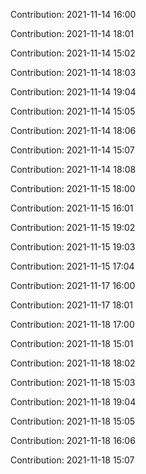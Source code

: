 Contribution: 2021-11-14 16:00

Contribution: 2021-11-14 18:01

Contribution: 2021-11-14 15:02

Contribution: 2021-11-14 18:03

Contribution: 2021-11-14 19:04

Contribution: 2021-11-14 15:05

Contribution: 2021-11-14 18:06

Contribution: 2021-11-14 15:07

Contribution: 2021-11-14 18:08

Contribution: 2021-11-15 18:00

Contribution: 2021-11-15 16:01

Contribution: 2021-11-15 19:02

Contribution: 2021-11-15 19:03

Contribution: 2021-11-15 17:04

Contribution: 2021-11-17 16:00

Contribution: 2021-11-17 18:01

Contribution: 2021-11-18 17:00

Contribution: 2021-11-18 15:01

Contribution: 2021-11-18 18:02

Contribution: 2021-11-18 15:03

Contribution: 2021-11-18 19:04

Contribution: 2021-11-18 15:05

Contribution: 2021-11-18 16:06

Contribution: 2021-11-18 15:07

